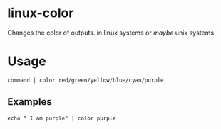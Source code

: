 # linux-color
Changes the color of outputs. in linux systems or _maybe_ unix systems
# Usage
`command | color red/green/yellow/blue/cyan/purple`
## Examples
`echo " I am purple" | color purple`
 
